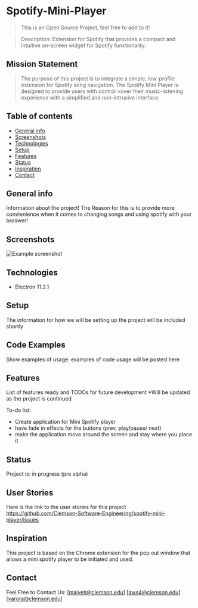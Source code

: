 # Spotify-Mini-Player
> This is an Open Source Project, feel free to add to it!

>Description: Extension for Spotify that provides a compact and intuitive on-screen widget for Spotify functionality.


## Mission Statement
>  The purpose of this project is to integrate a simple, low-profile extension for Spotify song navigation. The Spotify Mini Player is designed to provide users with control >over their music-listening experience with a simplified and non-intrusive interface.

## Table of contents
* [General info](#general-info)
* [Screenshots](#screenshots)
* [Technologies](#technologies)
* [Setup](#setup)
* [Features](#features)
* [Status](#status)
* [Inspiration](#inspiration)
* [Contact](#contact)

## General info
Information about the project! The Reason for this is to provide more convienience when it comes to changing songs and using spotify with your broswer!

## Screenshots
![Example screenshot](./img/screenshot.png)

## Technologies
* Electron 11.2.1 

## Setup
The information for how we will be setting up the project will be included shortly

## Code Examples
Show examples of usage:
examples of code usage will be posted here

## Features
List of features ready and TODOs for future development
*Will be updated as the project is continued

To-do list:
* Create application for Mini Spotify player
* have fade in effects for the buttons (prev, play/pause/ next)
* make the application move around the screen and stay where you place it

## Status
Project is: in progress (pre alpha)

## User Stories
Here is the link to the user stories for this project 
https://github.com/Clemson-Software-Engineering/spotify-mini-player/issues 

## Inspiration
This project is based on the Chrome extension for the pop out window that allows a mini spotify player to be 
initiated and used.

## Contact
Feel Free to Contact Us: 
[maiyeti@clemson.edu]
[aws4@clemson.edu]
[varora@clemson.edu]



